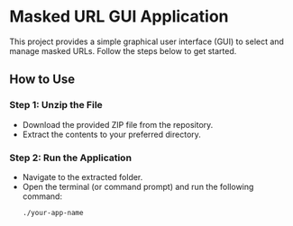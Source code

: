 # Masked URL GUI Application

This project provides a simple graphical user interface (GUI) to select and manage masked URLs. Follow the steps below to get started.

## How to Use

### Step 1: Unzip the File
- Download the provided ZIP file from the repository.
- Extract the contents to your preferred directory.

### Step 2: Run the Application
- Navigate to the extracted folder.
- Open the terminal (or command prompt) and run the following command:
  ```bash
  ./your-app-name
